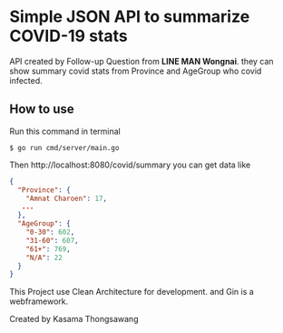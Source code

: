 # Simple JSON API to summarize COVID-19 stats

API created by Follow-up Question from **LINE MAN Wongnai**.
they can show summary covid stats from Province and AgeGroup who covid infected.

## How to use

Run this command in terminal

```
$ go run cmd/server/main.go
```

Then http://localhost:8080/covid/summary you can get data like

```json
{
  "Province": {
    "Amnat Charoen": 17,
   ...
  },
  "AgeGroup": {
    "0-30": 602,
    "31-60": 607,
    "61+": 769,
    "N/A": 22
  }
}
```

This Project use Clean Architecture for development. and Gin is a webframework.

Created by Kasama Thongsawang
